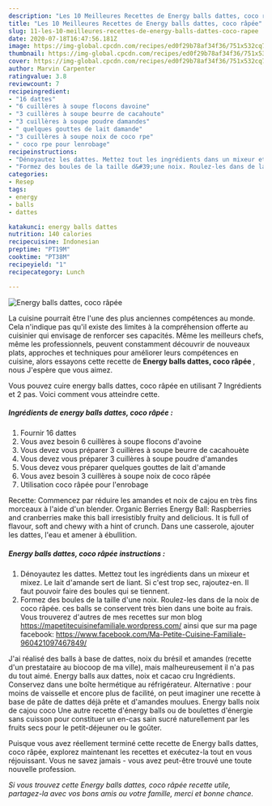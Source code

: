 ```yaml
---
description: "Les 10 Meilleures Recettes de Energy balls dattes, coco râpée"
title: "Les 10 Meilleures Recettes de Energy balls dattes, coco râpée"
slug: 11-les-10-meilleures-recettes-de-energy-balls-dattes-coco-rapee
date: 2020-07-18T16:47:56.181Z
image: https://img-global.cpcdn.com/recipes/ed0f29b78af34f36/751x532cq70/energy-balls-dattes-coco-rapee-photo-principale-de-la-recette.jpg
thumbnail: https://img-global.cpcdn.com/recipes/ed0f29b78af34f36/751x532cq70/energy-balls-dattes-coco-rapee-photo-principale-de-la-recette.jpg
cover: https://img-global.cpcdn.com/recipes/ed0f29b78af34f36/751x532cq70/energy-balls-dattes-coco-rapee-photo-principale-de-la-recette.jpg
author: Marvin Carpenter
ratingvalue: 3.8
reviewcount: 7
recipeingredient:
- "16 dattes"
- "6 cuillères à soupe flocons davoine"
- "3 cuillères à soupe beurre de cacahoute"
- "3 cuillères à soupe poudre damandes"
- " quelques gouttes de lait damande"
- "3 cuillères à soupe noix de coco rpe"
- " coco rpe pour lenrobage"
recipeinstructions:
- "Dénoyautez les dattes. Mettez tout les ingrédients dans un mixeur et mixez. Le lait d&#39;amande sert de liant. Si c&#39;est trop sec, rajoutez-en. Il faut pouvoir faire des boules qui se tiennent."
- "Formez des boules de la taille d&#39;une noix. Roulez-les dans de la noix de coco râpée. ces balls se conservent très bien dans une boite au frais. Vous trouverez d&#39;autres de mes recettes sur mon blog https://mapetitecuisinefamiliale.wordpress.com/ ainsi que sur ma page facebook: https://www.facebook.com/Ma-Petite-Cuisine-Familiale-960421097467849/"
categories:
- Resep
tags:
- energy
- balls
- dattes

katakunci: energy balls dattes 
nutrition: 140 calories
recipecuisine: Indonesian
preptime: "PT19M"
cooktime: "PT38M"
recipeyield: "1"
recipecategory: Lunch

---
```



![Energy balls dattes, coco râpée](https://img-global.cpcdn.com/recipes/ed0f29b78af34f36/751x532cq70/energy-balls-dattes-coco-rapee-photo-principale-de-la-recette.jpg)

La cuisine pourrait être l'une des plus anciennes compétences au monde. Cela n'indique pas qu'il existe des limites à la compréhension offerte au cuisinier qui envisage de renforcer ses capacités. Même les meilleurs chefs, même les professionnels, peuvent constamment découvrir de nouveaux plats, approches et techniques pour améliorer leurs compétences en cuisine, alors essayons cette recette de <strong> Energy balls dattes, coco râpée </strong>, nous J'espère que vous aimez.

<!--inarticleads1-->

Vous pouvez cuire energy balls dattes, coco râpée en utilisant 7 Ingrédients et 2 pas. Voici comment vous atteindre cette.

##### Ingrédients de energy balls dattes, coco râpée :

1. Fournir 16 dattes
1. Vous avez besoin 6 cuillères à soupe flocons d&#39;avoine
1. Vous devez vous préparer 3 cuillères à soupe beurre de cacahouète
1. Vous devez vous préparer 3 cuillères à soupe poudre d&#39;amandes
1. Vous devez vous préparer  quelques gouttes de lait d&#39;amande
1. Vous avez besoin 3 cuillères à soupe noix de coco râpée
1. Utilisation  coco râpée pour l&#39;enrobage


Recette: Commencez par réduire les amandes et noix de cajou en très fins morceaux à l&#39;aide d&#39;un blender. Organic Berries Energy Ball: Raspberries and cranberries make this ball irresistibly fruity and delicious. It is full of flavour, soft and chewy with a hint of crunch. Dans une casserole, ajouter les dattes, l&#39;eau et amener à ébullition. 

<!--inarticleads2-->

##### Energy balls dattes, coco râpée instructions :

1. Dénoyautez les dattes. Mettez tout les ingrédients dans un mixeur et mixez. Le lait d&#39;amande sert de liant. Si c&#39;est trop sec, rajoutez-en. Il faut pouvoir faire des boules qui se tiennent.
1. Formez des boules de la taille d&#39;une noix. Roulez-les dans de la noix de coco râpée. ces balls se conservent très bien dans une boite au frais. Vous trouverez d&#39;autres de mes recettes sur mon blog https://mapetitecuisinefamiliale.wordpress.com/ ainsi que sur ma page facebook: https://www.facebook.com/Ma-Petite-Cuisine-Familiale-960421097467849/


J&#39;ai réalisé des balls à base de dattes, noix du brésil et amandes (recette d&#39;un prestataire au biocoop de ma ville), mais malheureusement il n&#39;a pas du tout aimé. Energy balls aux dattes, noix et cacao cru Ingrédients. Conservez dans une boîte hermétique au réfrigérateur. Alternative : pour moins de vaisselle et encore plus de facilité, on peut imaginer une recette à base de pâte de dattes déjà prête et d&#39;amandes moulues. Energy balls noix de cajou coco Une autre recette d&#39;énergy balls ou de boulettes d&#39;énergie sans cuisson pour constituer un en-cas sain sucré naturellement par les fruits secs pour le petit-déjeuner ou le goûter. 

<!--inarticleads1-->

<p>
Puisque vous avez réellement terminé cette recette de Energy balls dattes, coco râpée, explorez maintenant les recettes et exécutez-la tout en vous réjouissant. Vous ne savez jamais - vous avez peut-être trouvé une toute nouvelle profession.
</p>

<p>
<i>Si vous trouvez cette Energy balls dattes, coco râpée recette utile, partagez-la avec vos bons amis ou votre famille, merci et bonne chance.</i>
</p>
